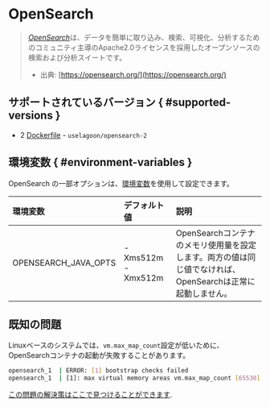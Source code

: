 # OpenSearch

> [_OpenSearch_](https://opensearch.org/)は、データを簡単に取り込み、検索、可視化、分析するためのコミュニティ主導のApache2.0ライセンスを採用したオープンソースの検索および分析スイートです。
>
> * 出典: [https://opensearch.org/](https://opensearch.org/)

## サポートされているバージョン { #supported-versions }

* 2 [Dockerfile](https://github.com/uselagoon/lagoon-images/blob/main/images/opensearch/2.Dockerfile) - `uselagoon/opensearch-2`

## 環境変数 { #environment-variables }

OpenSearch の一部オプションは、[環境変数](../concepts-advanced/environment-variables.md)を使用して設定できます。

| 環境変数 | デフォルト値 | 説明 |
| :------------------- | :---------------- | :-------------------------------------------------------------------------------------------------------------------------  |
| OPENSEARCH_JAVA_OPTS | -Xms512m -Xmx512m | OpenSearchコンテナのメモリ使用量を設定します。両方の値は同じ値でなければ、OpenSearchは正常に起動しません。 |

## 既知の問題

Linuxベースのシステムでは、`vm.max_map_count`設定が低いために、OpenSearchコンテナの起動が失敗することがあります。

 ```bash title="エラー"
opensearch_1  | ERROR: [1] bootstrap checks failed
opensearch_1  | [1]: max virtual memory areas vm.max_map_count [65530] is too low, increase to at least [262144]
```

[この問題の解決策はここで見つけることができます](https://opensearch.org/docs/latest/opensearch/install/important-settings/).
